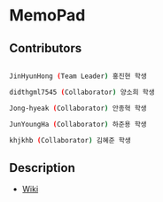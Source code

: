MemoPad
=============

Contributors
-------------

```sh

JinHyunHong (Team Leader) 홍진현 학생

didthgml7545 (Collaborator) 양소희 학생

Jong-hyeak (Collaborator) 안종혁 학생

JunYoungHa (Collaborator) 하준용 학생

khjkhb (Collaborator) 김혜준 학생
```

Description
-------------
* [Wiki](https://github.com/JinHyunHong/MemoPad/wiki)




